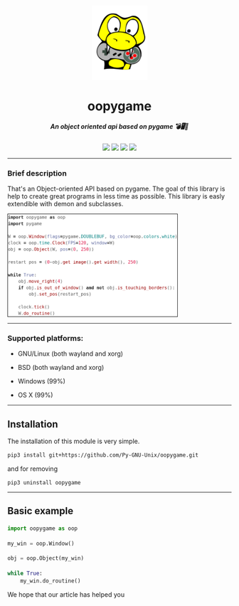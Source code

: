 <p align="center">
  <img title="oopygame" src="media/icon.svg" alt="icon.svg" width="125"/>
  <h1 align="center">oopygame</h1>
  <h5 align="center">An object oriented api based on pygame 💣🖥️🚀</h5>
</p>

<p align="center">
  <img src="https://img.shields.io/github/languages/top/Py-GNU-Unix/oopygame?color=blueviolet&style=flat-square"/>
  <img src="https://img.shields.io/github/repo-size/Py-GNU-Unix/oopygame?style=flat-square"/>
  <img src="https://img.shields.io/github/v/release/Py-GNU-Unix/oopygame?color=yellow&style=flat-square"/>
  <img src="https://img.shields.io/github/license/Py-GNU-Unix/oopygame?color=dark-green&style=flat-square"/>
</p>

---

### Brief description

That's an Object-oriented API based on pygame. The goal of this library is help to create great programs in less time as possible. This library is easly extendible with demon and subclasses.

<div align="center>
<table><tr><td>
  <img title="" src="media/clip.gif" alt="example" height="230" align="center">
  </td><td>
  <img title="" src="media/screenshot.png" alt="screenshot.png" height="230" align="center" style="border: 1px solid">
</td></tr></table>
</div>

---

### Supported platforms:

- GNU/Linux (both wayland and xorg)

- BSD (both wayland and xorg)

- Windows (99%)

- OS X (99%)

---

## Installation

The installation of this module is very simple.

```bash
pip3 install git+https://github.com/Py-GNU-Unix/oopygame.git
```

and for removing

```pip
pip3 uninstall oopygame
```

---

## Basic example

```python
import oopygame as oop

my_win = oop.Window()

obj = oop.Object(my_win)

while True:
    my_win.do_routine()
```

We hope that our article has helped you
